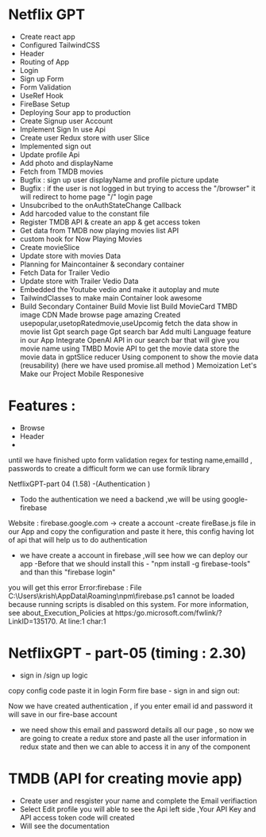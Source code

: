 # Netflix GPT

- Create react app
- Configured TailwindCSS
- Header
- Routing of App
- Login
- Sign up Form
- Form Validation
- UseRef Hook
- FireBase Setup
- Deploying Sour app to production
- Create Signup user Account
- Implement Sign In use Api
- Create user Redux store with user Slice
- Implemented sign out
- Update profile Api
- Add photo and displayName
- Fetch from TMDB movies
- Bugfix : sign up user displayName and profile picture update
- Bugfix : if the user is not logged in but trying to access the "/browser" it will redirect to home page "/" login page
- Unsubcribed to the onAuthStateChange Callback
- Add harcoded value to the constant file
- Register TMDB API & create an app & get access token
- Get data from TMDB now playing movies list API
- custom hook for Now Playing Movies
- Create movieSlice
- Update store with movies Data
- Planning for Maincontainer & secondary container
- Fetch Data for Trailer Vedio
- Update store with Trailer Vedio Data
- Embedded the Youtube vedio and make it autoplay and mute
- TailwindClasses to make main Container look awesome
- Build Secondary Container
  Build Movie list
  Build MovieCard
  TMBD image CDN
  Made browse page amazing
  Created usepopular,usetopRatedmovie,useUpcomig fetch the data show in movie list
  Gpt search page
  Gpt search bar
  Add multi Language feature in our App
  Integrate OpenAI API in our search bar that will give you movie name
  using TMBD Movie API to get the movie data
  store the movie data in gptSlice reducer
  Using <MovieList> component to show the movie data (reusability) (here we have used promise.all method )
  Memoization
  Let's Make our Project Mobile Responesive

# Features :

- Browse
- Header
-

until we have finished upto form validation
regex for testing name,emailId , passwords
to create a difficult form we can use formik library

NetflixGPT-part 04 (1.58) -(Authentication )

- Todo the authentication we need a backend ,we will be using google-firebase

Website : firebase.google.com -> create a account
-create fireBase.js file in our App and copy the configuration and paste it here, this config having lot of api that will help us to do authentication

- we have create a account in firebase ,will see how we can deploy our app
  -Before that we should install this - "npm install -g firebase-tools"
  and than this "firebase login"

you will get this error
Error:firebase : File C:\Users\krish\AppData\Roaming\npm\firebase.ps1 cannot be loaded because running scripts is disabled on this system. For more information,
see about_Execution_Policies at https:/go.microsoft.com/fwlink/?LinkID=135170.
At line:1 char:1

# NetflixGPT - part-05 (timing : 2.30)

- sign in /sign up logic

copy config code paste it in login Form fire base - sign in and sign out:

Now we have created authentication , if you enter email id and password it will save in our fire-base account

- we need show this email and password details all our page , so now we are going to create a redux store and paste all the user information in redux state and then we can able to access it in any of the component

# TMDB (API for creating movie app)

- Create user and resgister your name and complete the Email verifiaction
- Select Edit profile you will able to see the Api left side ,Your API Key and API access token code will created
- Will see the documentation
